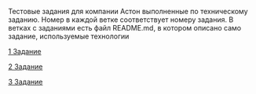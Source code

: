 Тестовые задания для компании Астон выполненные по техническому заданию.
Номер в каждой ветке соответствует номеру задания.
В ветках с заданиями есть файл README.md, в котором описано само задание, используемые технологии

[1 Задание](https://github.com/Starkliwok/Aston_task/tree/1_task)

[2 Задание](https://github.com/Starkliwok/Aston_task/tree/2_task)

[3 Задание](https://github.com/Starkliwok/Aston_task/tree/3_task)
